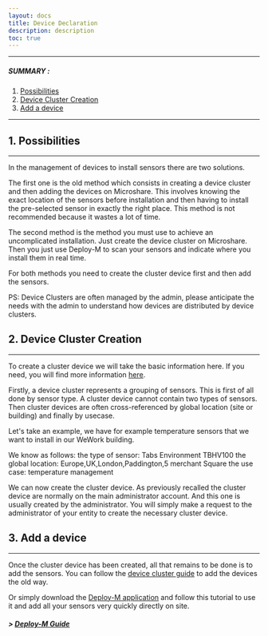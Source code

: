 ```yaml
---
layout: docs
title: Device Declaration
description: description
toc: true
---
```


---------------------------------------

##### SUMMARY : 

1. [Possibilities](./#1-part-A)
2. [Device Cluster Creation](./#2-part-2)
2. [Add a device](./#2-part-2)

---------------------------------------


## 1. Possibilities
---------------------------------------

In the management of devices to install sensors there are two solutions. 

The first one is the old method which consists in creating a device cluster and then adding the devices on Microshare. This involves knowing the exact location of the sensors before installation and then having to install the pre-selected sensor in exactly the right place. This method is not recommended because it wastes a lot of time. 

The second method is the method you must use to achieve an uncomplicated installation. Just create the device cluster on Microshare. Then you just use Deploy-M to scan your sensors and indicate where you install them in real time. 

For both methods you need to create the cluster device first and then add the sensors. 

PS: Device Clusters are often managed by the admin, please anticipate the needs with the admin to understand how devices are distributed by device clusters. 


## 2. Device Cluster Creation
---------------------------------------

To create a cluster device we will take the basic information here. If you need, you will find more information [here]().

Firstly, a device cluster represents a grouping of sensors. This is first of all done by sensor type. A cluster device cannot contain two types of sensors. Then cluster devices are often cross-referenced by global location (site or building) and finally by usecase.

Let's take an example, we have for example temperature sensors that we want to install in our WeWork building.

We know as follows: 
the type of sensor: Tabs Environment TBHV100
the global location: Europe,UK,London,Paddington,5 merchant Square
the use case: temperature management

We can now create the cluster device. As previously recalled the cluster device are normally on the main administrator account. And this one is usually created by the administrator. You will simply make a request to the administrator of your entity to create the necessary cluster device.

## 3. Add a device
---------------------------------------

Once the cluster device has been created, all that remains to be done is to add the sensors. You can follow the [device cluster guide]() to add the devices the old way. 

Or simply download the [Deploy-M application]() and follow this tutorial to use it and add all your sensors very quickly directly on site. 

##### > [Deploy-M Guide]()